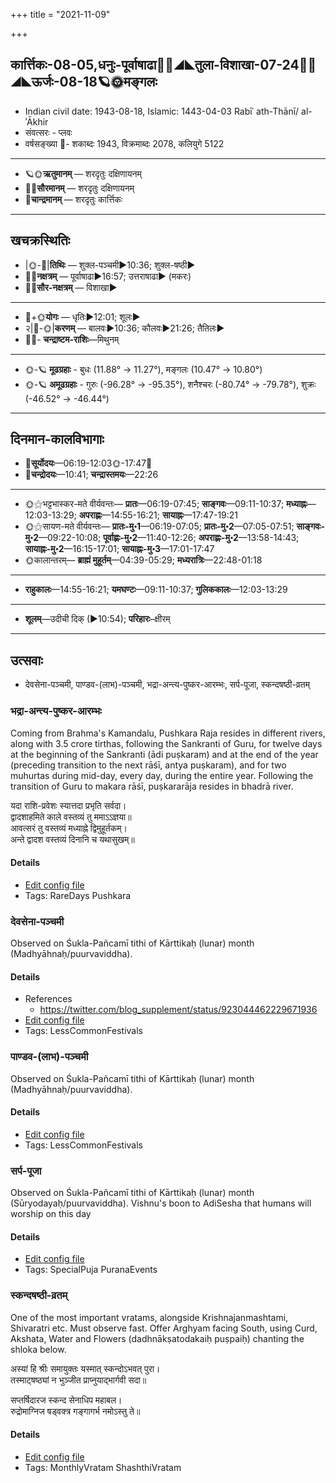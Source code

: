 +++
title = "2021-11-09"

+++
## कार्त्तिकः-08-05,धनुः-पूर्वाषाढा🌛🌌◢◣तुला-विशाखा-07-24🌌🌞◢◣ऊर्जः-08-18🪐🌞मङ्गलः
- Indian civil date: 1943-08-18, Islamic: 1443-04-03 Rabīʿ ath-Thānī/ al-ʾĀkhir
- संवत्सरः - प्लवः
- वर्षसङ्ख्या 🌛- शकाब्दः 1943, विक्रमाब्दः 2078, कलियुगे 5122
___________________
- 🪐🌞**ऋतुमानम्** — शरदृतुः दक्षिणायनम्
- 🌌🌞**सौरमानम्** — शरदृतुः दक्षिणायनम्
- 🌛**चान्द्रमानम्** — शरदृतुः कार्त्तिकः
___________________


## खचक्रस्थितिः
- |🌞-🌛|**तिथिः** — शुक्ल-पञ्चमी►10:36; शुक्ल-षष्ठी►  
- 🌌🌛**नक्षत्रम्** — पूर्वाषाढा►16:57; उत्तराषाढा► (मकरः)  
- 🌌🌞**सौर-नक्षत्रम्** — विशाखा►  
___________________
- 🌛+🌞**योगः** — धृतिः►12:01; शूलः►  
- २|🌛-🌞|**करणम्** — बालवः►10:36; कौलवः►21:26; तैतिलः►  
- 🌌🌛- **चन्द्राष्टम-राशिः**—मिथुनम्  
___________________
- 🌞-🪐 **मूढग्रहाः** - बुधः (11.88° → 11.27°), मङ्गलः (10.47° → 10.80°)
- 🌞-🪐 **अमूढग्रहाः** - गुरुः (-96.28° → -95.35°), शनैश्चरः (-80.74° → -79.78°), शुक्रः (-46.52° → -46.44°)
___________________


## दिनमान-कालविभागाः
- 🌅**सूर्योदयः**—06:19-12:03🌞️-17:47🌇  
- 🌛**चन्द्रोदयः**—10:41; **चन्द्रास्तमयः**—22:26  
___________________
- 🌞⚝भट्टभास्कर-मते वीर्यवन्तः— **प्रातः**—06:19-07:45; **साङ्गवः**—09:11-10:37; **मध्याह्नः**—12:03-13:29; **अपराह्णः**—14:55-16:21; **सायाह्नः**—17:47-19:21  
- 🌞⚝सायण-मते वीर्यवन्तः— **प्रातः-मु॰1**—06:19-07:05; **प्रातः-मु॰2**—07:05-07:51; **साङ्गवः-मु॰2**—09:22-10:08; **पूर्वाह्णः-मु॰2**—11:40-12:26; **अपराह्णः-मु॰2**—13:58-14:43; **सायाह्नः-मु॰2**—16:15-17:01; **सायाह्नः-मु॰3**—17:01-17:47  
- 🌞कालान्तरम्— **ब्राह्मं मुहूर्तम्**—04:39-05:29; **मध्यरात्रिः**—22:48-01:18  
___________________
- **राहुकालः**—14:55-16:21; **यमघण्टः**—09:11-10:37; **गुलिककालः**—12:03-13:29  
___________________
- **शूलम्**—उदीची दिक् (►10:54); **परिहारः**–क्षीरम्  
___________________

## उत्सवाः
- देवसेना-पञ्चमी, पाण्डव-(लाभ)-पञ्चमी, भद्रा-अन्त्य-पुष्कर-आरम्भः, सर्प-पूजा, स्कन्दषष्ठी-व्रतम्
### भद्रा-अन्त्य-पुष्कर-आरम्भः

Coming from Brahma's Kamandalu, Pushkara Raja resides in different rivers, along with 3.5 crore tirthas, following the Sankranti of Guru, for twelve days at the beginning of the Sankranti (ādi puṣkaram) and at the end of the year (preceding transition to the next rāśī, antya puṣkaram), and for two muhurtas during mid-day, every day, during the entire year.
 Following the transition of Guru to makara rāśī, puṣkararāja resides in bhadrā river.

यदा राशि-प्रवेशः स्यात्तदा प्रभृति सर्वदा।  
द्वादशाहमिते काले वस्तव्यं तु ममाऽऽज्ञया॥  
आवत्सरं तु वस्तव्यं मध्याह्ने द्विमुहूर्तकम्।  
अन्ते द्वादश वस्तव्यं दिनानि च यथासुखम्॥  




#### Details
- [Edit config file](https://github.com/jyotisham/adyatithi/tree/master/time_focus/puShkara/description_only/bhadrA-antya-puSkara-ArambhaH.toml)
- Tags: RareDays Pushkara


### देवसेना-पञ्चमी

Observed on Śukla-Pañcamī tithi of Kārttikaḥ (lunar) month (Madhyāhnaḥ/puurvaviddha). 

#### Details
- References
  - https://twitter.com/blog_supplement/status/923044462229671936
- [Edit config file](https://github.com/jyotisham/adyatithi/tree/master/general/lunar_month/tithi/08/05/dEvasEnA~paJcamI.toml)
- Tags: LessCommonFestivals


### पाण्डव-(लाभ)-पञ्चमी

Observed on Śukla-Pañcamī tithi of Kārttikaḥ (lunar) month (Madhyāhnaḥ/puurvaviddha). 

#### Details
- [Edit config file](https://github.com/jyotisham/adyatithi/tree/master/general/lunar_month/tithi/08/05/pANDava~%28lAbha%29-paJcamI.toml)
- Tags: LessCommonFestivals


### सर्प-पूजा

Observed on Śukla-Pañcamī tithi of Kārttikaḥ (lunar) month (Sūryodayaḥ/puurvaviddha). Vishnu's boon to AdiSesha that humans will worship on this day

#### Details
- [Edit config file](https://github.com/jyotisham/adyatithi/tree/master/devatA/misc-fauna/lunar_month/tithi/08/05/sarpa-pUjA~2.toml)
- Tags: SpecialPuja PuranaEvents


### स्कन्दषष्ठी-व्रतम्

One of the most important vratams, alongside Krishnajanmashtami, Shivaratri etc. Must observe fast. Offer Arghyam facing South, using Curd, Akshata, Water and Flowers (dadhnākṣatodakaiḥ puṣpaiḥ) chanting the shloka below.

अस्यां हि श्रीः समायुक्तः यस्मात् स्कन्दोऽभवत् पुरा।  
तस्माट्षष्ठ्यां न भुञ्जीत प्राप्नुयाद्भार्गवी सदा॥  
  
सप्तर्षिदारज स्कन्द सेनाधिप महाबल।  
रुद्रोमाग्निज षड्वक्त्र गङ्गागर्भ नमोऽस्तु ते॥



#### Details
- [Edit config file](https://github.com/jyotisham/adyatithi/tree/master/devatA/kaumAra/description_only/skandaSaSThI-vratam.toml)
- Tags: MonthlyVratam ShashthiVratam


